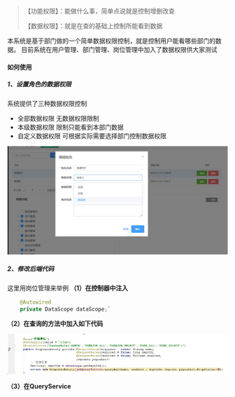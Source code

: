 >
>【功能权限】：能做什么事，简单点说就是控制增删改查
> 
>【数据权限】：就是在查的基础上控制所能看到数据

本系统是基于部门做的一个简单数据权限控制，就是控制用户能看哪些部门的数据。
目前系统在用户管理、部门管理、岗位管理中加入了数据权限供大家测试
#### 如何使用
##### 1、设置角色的数据权限
系统提供了三种数据权限控制
- 全部数据权限  无数据权限限制
- 本级数据权限  限制只能看到本部门数据
- 自定义数据权限  可根据实际需要选择部门控制数据权限

![](./_image/2019-04-11-09-43-11.jpg)

##### 2、修改后端代码
这里用岗位管理来举例
**（1）在控制器中注入**
``` java
    @Autowired
    private DataScope dataScope;`
```
**（2）在查询的方法中加入如下代码**

![](./_image/2019-04-11-09-47-44.jpg)

**（3）在QueryService**

